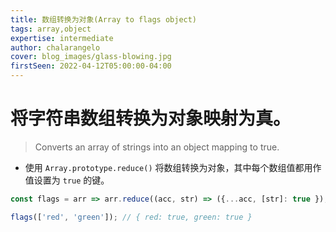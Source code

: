 ```yaml
---
title: 数组转换为对象(Array to flags object)
tags: array,object
expertise: intermediate
author: chalarangelo
cover: blog_images/glass-blowing.jpg
firstSeen: 2022-04-12T05:00:00-04:00
---
```


# 将字符串数组转换为对象映射为真。
> Converts an array of strings into an object mapping to true.

- 使用 `Array.prototype.reduce()` 将数组转换为对象，其中每个数组值都用作值设置为 `true` 的键。

```js
const flags = arr => arr.reduce((acc, str) => ({...acc, [str]: true }), {});
```

```js
flags(['red', 'green']); // { red: true, green: true }
```
